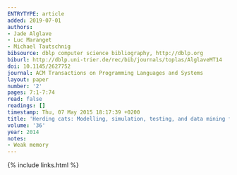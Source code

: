 ```yaml
---
ENTRYTYPE: article
added: 2019-07-01
authors:
- Jade Alglave
- Luc Maranget
- Michael Tautschnig
bibsource: dblp computer science bibliography, http://dblp.org
biburl: http://dblp.uni-trier.de/rec/bib/journals/toplas/AlglaveMT14
doi: 10.1145/2627752
journal: ACM Transactions on Programming Languages and Systems
layout: paper
number: '2'
pages: 7:1-7:74
read: false
readings: []
timestamp: Thu, 07 May 2015 18:17:39 +0200
title: 'Herding cats: Modelling, simulation, testing, and data mining for weak memory'
volume: '36'
year: 2014
notes:
- Weak memory
---
```

{% include links.html %}
